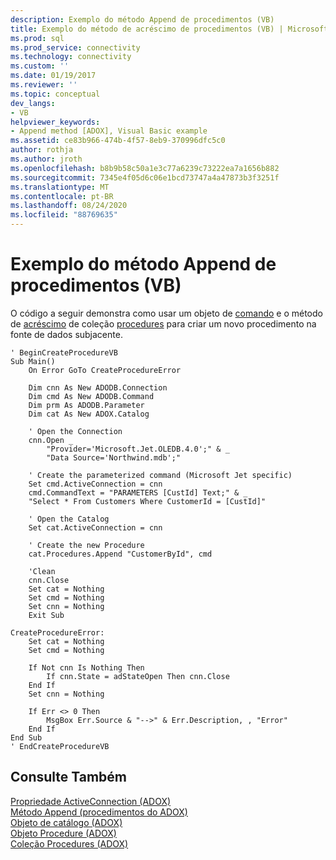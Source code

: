 ```yaml
---
description: Exemplo do método Append de procedimentos (VB)
title: Exemplo do método de acréscimo de procedimentos (VB) | Microsoft Docs
ms.prod: sql
ms.prod_service: connectivity
ms.technology: connectivity
ms.custom: ''
ms.date: 01/19/2017
ms.reviewer: ''
ms.topic: conceptual
dev_langs:
- VB
helpviewer_keywords:
- Append method [ADOX], Visual Basic example
ms.assetid: ce83b966-474b-4f57-8eb9-370996dfc5c0
author: rothja
ms.author: jroth
ms.openlocfilehash: b8b9b58c50a1e3c77a6239c73222ea7a1656b882
ms.sourcegitcommit: 7345e4f05d6c06e1bcd73747a4a47873b3f3251f
ms.translationtype: MT
ms.contentlocale: pt-BR
ms.lasthandoff: 08/24/2020
ms.locfileid: "88769635"
---
```

# <a name="procedures-append-method-example-vb"></a>Exemplo do método Append de procedimentos (VB)
O código a seguir demonstra como usar um objeto de [comando](../ado-api/command-object-ado.md) e o método de [acréscimo](./append-method-adox-procedures.md) de coleção [procedures](./procedures-collection-adox.md) para criar um novo procedimento na fonte de dados subjacente.  
  
```  
' BeginCreateProcedureVB  
Sub Main()  
    On Error GoTo CreateProcedureError  
  
    Dim cnn As New ADODB.Connection  
    Dim cmd As New ADODB.Command  
    Dim prm As ADODB.Parameter  
    Dim cat As New ADOX.Catalog  
  
    ' Open the Connection  
    cnn.Open _  
        "Provider='Microsoft.Jet.OLEDB.4.0';" & _  
        "Data Source='Northwind.mdb';"  
  
    ' Create the parameterized command (Microsoft Jet specific)  
    Set cmd.ActiveConnection = cnn  
    cmd.CommandText = "PARAMETERS [CustId] Text;" & _  
    "Select * From Customers Where CustomerId = [CustId]"  
  
    ' Open the Catalog  
    Set cat.ActiveConnection = cnn  
  
    ' Create the new Procedure  
    cat.Procedures.Append "CustomerById", cmd  
  
    'Clean  
    cnn.Close  
    Set cat = Nothing  
    Set cmd = Nothing  
    Set cnn = Nothing  
    Exit Sub  
  
CreateProcedureError:  
    Set cat = Nothing  
    Set cmd = Nothing  
  
    If Not cnn Is Nothing Then  
        If cnn.State = adStateOpen Then cnn.Close  
    End If  
    Set cnn = Nothing  
  
    If Err <> 0 Then  
        MsgBox Err.Source & "-->" & Err.Description, , "Error"  
    End If  
End Sub  
' EndCreateProcedureVB  
```  
  
## <a name="see-also"></a>Consulte Também  
 [Propriedade ActiveConnection (ADOX)](./activeconnection-property-adox.md)   
 [Método Append (procedimentos do ADOX)](./append-method-adox-procedures.md)   
 [Objeto de catálogo (ADOX)](./catalog-object-adox.md)   
 [Objeto Procedure (ADOX)](./procedure-object-adox.md)   
 [Coleção Procedures (ADOX)](./procedures-collection-adox.md)
